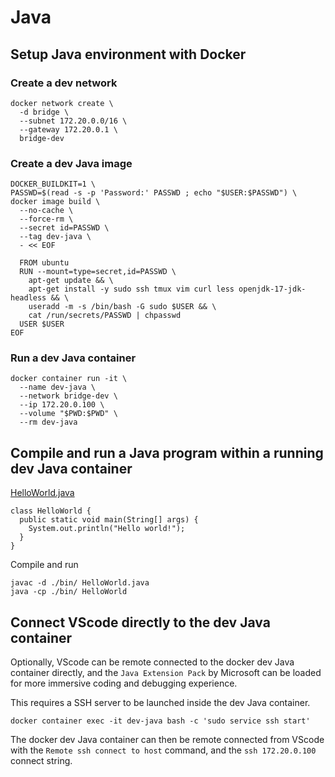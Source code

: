 # Java

## Setup Java environment with Docker

### Create a dev network
```
docker network create \
  -d bridge \
  --subnet 172.20.0.0/16 \
  --gateway 172.20.0.1 \
  bridge-dev
```

### Create a dev Java image
```
DOCKER_BUILDKIT=1 \
PASSWD=$(read -s -p 'Password:' PASSWD ; echo "$USER:$PASSWD") \
docker image build \
  --no-cache \
  --force-rm \
  --secret id=PASSWD \
  --tag dev-java \
  - << EOF

  FROM ubuntu
  RUN --mount=type=secret,id=PASSWD \
    apt-get update && \
    apt-get install -y sudo ssh tmux vim curl less openjdk-17-jdk-headless && \
    useradd -m -s /bin/bash -G sudo $USER && \
    cat /run/secrets/PASSWD | chpasswd
  USER $USER
EOF
```

### Run a dev Java container
```
docker container run -it \
  --name dev-java \
  --network bridge-dev \
  --ip 172.20.0.100 \
  --volume "$PWD:$PWD" \
  --rm dev-java
```

## Compile and run a Java program within a running dev Java container

[HelloWorld.java](./HelloWorld.java)
```
class HelloWorld {
  public static void main(String[] args) {
    System.out.println("Hello world!");
  }
}
```

Compile and run
```
javac -d ./bin/ HelloWorld.java
java -cp ./bin/ HelloWorld
```

## Connect VScode directly to the dev Java container
Optionally, VScode can be remote connected to the docker dev Java container directly, and the `Java Extension Pack` by Microsoft can be loaded for more immersive coding and debugging experience.

This requires a SSH server to be launched inside the dev Java container.
```
docker container exec -it dev-java bash -c 'sudo service ssh start'
```

The docker dev Java container can then be remote connected from VScode with the `Remote ssh connect to host` command, and the `ssh 172.20.0.100` connect string. 
